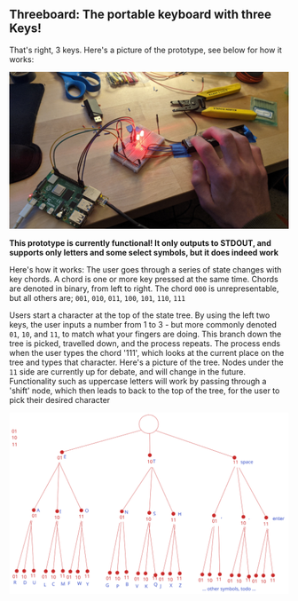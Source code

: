 ## Threeboard: The portable keyboard with **three** Keys!

That's right, 3 keys. Here's a picture of the prototype, see below for how it works:


![The first prototype. Pictured is three keys, with wires to a breadboard with leds, with jumpers to a raspberry pi 4. Two of the keys are pressed and the corrosponding leds are lit](proto1.jpg)

**This prototype is currently functional! It only outputs to STDOUT, and supports only letters and some select symbols, but it does indeed work**


Here's how it works: The user goes through a series of state changes with key chords. A chord is one or more key pressed at the same time. Chords are denoted in binary, from left to right. The chord `000` is unrepresentable, but all others are; `001`, `010`, `011`, `100`, `101`, `110`, `111`

Users start a character at the top of the state tree. By using the left two keys, the user inputs a number from 1 to 3 - but more commonly denoted `01`, `10`, and `11`, to match what your fingers are doing. This branch down the tree is picked, travelled down, and the process repeats. The process ends when the user types the chord '111', which looks at the current place on the tree and types that character. Here's a picture of the tree. Nodes under the `11` side are currently up for debate, and will change in the future. Functionality such as uppercase letters will work by passing through a 'shift' node, which then leads to back to the top of the tree, for the user to pick their desired character


![A state tree. See codes.txt for the textual representation of this](tree.svg)
